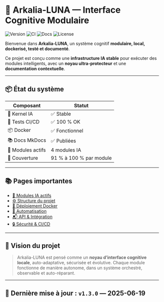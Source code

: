# 🧠 Arkalia-LUNA — Interface Cognitive Modulaire

![Version](https://img.shields.io/badge/version-v1.3.0-blue)
![CI](https://github.com/athalia-siwek/arkalia-luna-pro/actions/workflows/ci.yml/badge.svg)
![Docs](https://img.shields.io/badge/docs-auto--generated-blueviolet)
![License](https://img.shields.io/badge/license-Proprietary-red)

Bienvenue dans **Arkalia-LUNA**, un système cognitif **modulaire, local, dockerisé, testé et documenté**.

Ce projet est conçu comme une **infrastructure IA stable** pour exécuter des modules intelligents, avec un **noyau ultra-protecteur** et une **documentation contextuelle**.

---

## 📦 État du système

| Composant      | Statut      |
|----------------|-------------|
| 🧠 Kernel IA    | ✅ Stable   |
| 🧪 Tests CI/CD  | ✅ 100 % OK |
| 📦 Docker       | ✅ Fonctionnel |
| 📚 Docs MkDocs | ✅ Publiées |
| 🧩 Modules actifs | 4 modules IA |
| 🧪 Couverture | 91 % à 100 % par module |

---

## 📚 Pages importantes

- [🧠 Modules IA actifs](modules.md)
- [⚙️ Structure du projet](structure.md)
- [🚀 Déploiement Docker](deployment.md)
- [🔁 Automatisation](automation.md)
- [📬 API & Intégration](api.md)
- [🔒 Sécurité & CI/CD](ci-cd.md)

---

## 🧭 Vision du projet

> Arkalia-LUNA est pensé comme un **noyau d’interface cognitive locale**, auto-adaptative, sécurisée et évolutive. Chaque module fonctionne de manière autonome, dans un système orchestré, observable et auto-réparant.

---

## 📌 Dernière mise à jour : `v1.3.0` — 2025-06-19